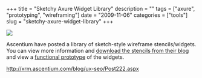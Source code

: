 +++
title = "Sketchy Axure Widget Library"
description = ""
tags = ["axure", "prototyping", "wireframing"]
date = "2009-11-06"
categories = ["tools"]
slug = "sketchy-axure-widget-library"
+++


<div class="screenshot"><img src="//media.konigi.com/tools/external/axure-sketch-stencil.jpg" /></div>
<p>Ascentium have posted a library of sketch-style wireframe stencils/widgets. You can view more information and <a href="http://xrm.ascentium.com/blog/ux-seo/Post222.aspx">download the stencils from their blog</a> and view a <a href="http://xrm.ascentium.com/blog/ux-seo/Gallery/SketchyAxureWidgetsPrototype/Sketchy_Axure_Widgets_Library_inventory_%5BAscentium.com%5D.html">functional prototype</a> of the widgets.</p>
  
<p><a href="http://xrm.ascentium.com/blog/ux-seo/Post222.aspx">http://xrm.ascentium.com/blog/ux-seo/Post222.aspx</a></p>
      
